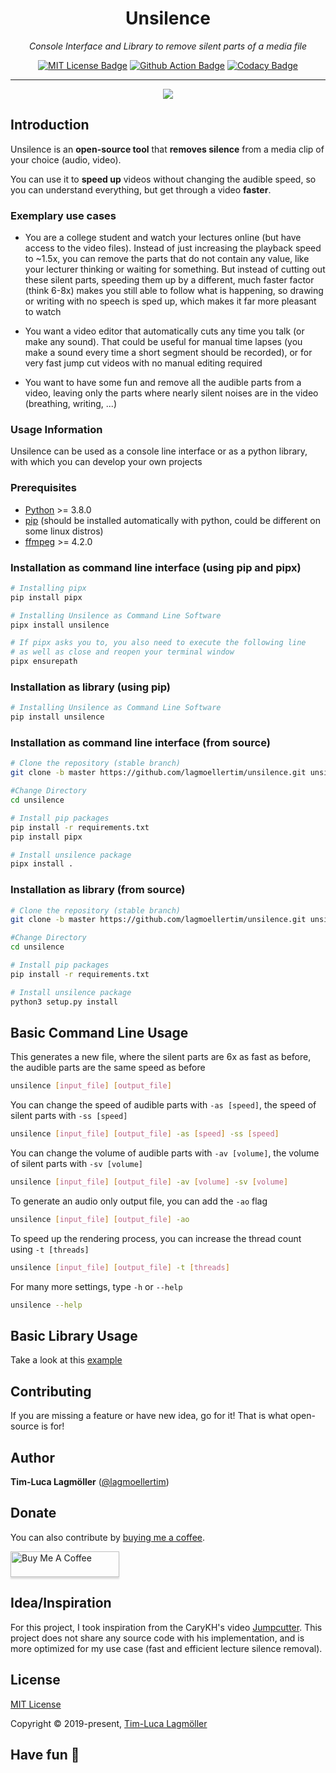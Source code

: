 <h1 align="center">Unsilence</h1>

*<p align="center">Console Interface and Library to remove silent parts of a media file</p>*

<p align="center">
  <a href="https://github.com/lagmoellertim/unsilence/blob/master/LICENSE" target="_blank"><img src="https://img.shields.io/badge/license-MIT-blue.svg?style=flat" alt="MIT License Badge"/></a>
  <a href="https://github.com/lagmoellertim/unsilence/actions" target="_blank"><img src="https://github.com/lagmoellertim/unsilence/workflows/Upload Python Package/badge.svg" alt="Github Action Badge"/></a>
  <a href="https://app.codacy.com/manual/lagmoellertim/unsilence?utm_source=github.com&utm_medium=referral&utm_content=lagmoellertim/unsilence&utm_campaign=Badge_Grade_Dashboard" target="_blank"><img src="https://api.codacy.com/project/badge/Grade/912008edef1b4960818c29a16ef2c29f" alt="Codacy Badge"/></a>
</p>

---

<p align="center">
  <a href="https://asciinema.org/a/jnU7VsPNqaNER3dSrvLp2RAQF" target="_blank"><img src="https://asciinema.org/a/jnU7VsPNqaNER3dSrvLp2RAQF.svg"/></a>
</p>

## Introduction

Unsilence is an **open-source tool** that **removes silence** from a media clip of your choice (audio, video).

You can use it to **speed up** videos without changing the audible speed, so you can understand everything, but get through a video **faster**.

### Exemplary use cases

- You are a college student and watch your lectures online (but have access to the video files). Instead of just increasing the playback speed to ~1.5x, you can remove
    the parts that do not contain any value, like your lecturer thinking or waiting for something. But instead of cutting out these silent parts, speeding them up by a 
    different, much faster factor (think 6-8x) makes you still able to follow what is happening, so drawing or writing with no speech is sped up, which makes it far more pleasant to watch
    
- You want a video editor that automatically cuts any time you talk (or make any sound). That could be useful for manual time lapses
    (you make a sound every time a short segment should be recorded), or for very fast jump cut videos with no manual editing required
    
- You want to have some fun and remove all the audible parts from a video, leaving only the parts where nearly silent noises are in the video (breathing, writing, ...)

### Usage Information

Unsilence can be used as a console line interface or as a python library, with which you can develop your own projects

### Prerequisites

- [Python](https://www.python.org/) >= 3.8.0
- [pip](https://pypi.org/) (should be installed automatically with python, could be different on some linux distros)
- [ffmpeg](https://ffmpeg.org/)  >= 4.2.0

### Installation as command line interface (using pip and pipx)

```sh
# Installing pipx
pip install pipx

# Installing Unsilence as Command Line Software
pipx install unsilence

# If pipx asks you to, you also need to execute the following line
# as well as close and reopen your terminal window
pipx ensurepath
```

### Installation as library (using pip)

```sh
# Installing Unsilence as Command Line Software
pip install unsilence
```

### Installation as command line interface (from source)

```sh
# Clone the repository (stable branch)
git clone -b master https://github.com/lagmoellertim/unsilence.git unsilence

#Change Directory
cd unsilence

# Install pip packages
pip install -r requirements.txt
pip install pipx

# Install unsilence package
pipx install .
```

### Installation as library (from source)

```sh
# Clone the repository (stable branch)
git clone -b master https://github.com/lagmoellertim/unsilence.git unsilence

#Change Directory
cd unsilence

# Install pip packages
pip install -r requirements.txt

# Install unsilence package
python3 setup.py install
```

## Basic Command Line Usage

This generates a new file, where the silent parts are 6x as fast as before, the audible parts are the same speed as before
```sh
unsilence [input_file] [output_file]
``` 
You can change the speed of audible parts with `-as [speed]`, the speed of silent parts with `-ss [speed]`
```sh
unsilence [input_file] [output_file] -as [speed] -ss [speed]
``` 
You can change the volume of audible parts with `-av [volume]`, the volume of silent parts with `-sv [volume]`
```sh
unsilence [input_file] [output_file] -av [volume] -sv [volume]
``` 
To generate an audio only output file, you can add the `-ao` flag
```sh
unsilence [input_file] [output_file] -ao
``` 
To speed up the rendering process, you can increase the thread count using `-t [threads]`
```sh
unsilence [input_file] [output_file] -t [threads]
``` 
For many more settings, type `-h` or `--help`
```sh
unsilence --help
``` 

## Basic Library Usage
Take a look at this [example](https://github.com/lagmoellertim/unsilence/blob/master/examples/basic_usage.py)

## Contributing

If you are missing a feature or have new idea, go for it! That is what open-source is for!

## Author

**Tim-Luca Lagmöller** ([@lagmoellertim](https://github.com/lagmoellertim))

## Donate

You can also contribute by [buying me a coffee](https://www.buymeacoffee.com/lagmoellertim).

<a href="https://www.buymeacoffee.com/lagmoellertim" target="_blank"><img src="https://www.buymeacoffee.com/assets/img/custom_images/orange_img.png" alt="Buy Me A Coffee" style="height: 41px !important;width: 174px !important;box-shadow: 0px 3px 2px 0px rgba(190, 190, 190, 0.5) !important;-webkit-box-shadow: 0px 3px 2px 0px rgba(190, 190, 190, 0.5) !important;" ></a>

## Idea/Inspiration

For this project, I took inspiration from the CaryKH's video [Jumpcutter](https://www.youtube.com/watch?v=DQ8orIurGxw).
This project does not share any source code with his implementation, and is more optimized for my use case (fast and efficient lecture silence removal).

## License

[MIT License](https://github.com/lagmoellertim/unsilence/blob/master/LICENSE)

Copyright © 2019-present, [Tim-Luca Lagmöller](https://lagmoellertim.de)

## Have fun :tada:
